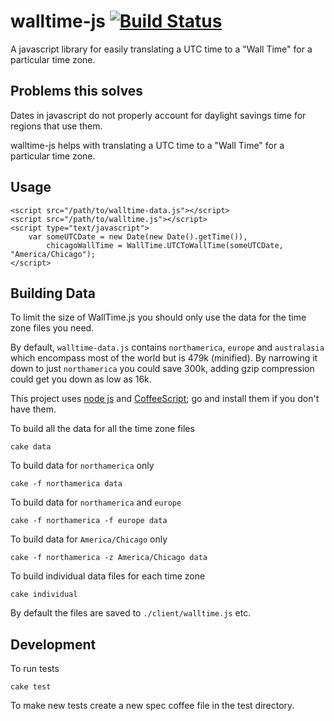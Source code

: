 walltime-js [![Build Status](https://secure.travis-ci.org/sproutsocial/walltime-js.png)](http://travis-ci.org/sproutsocial/walltime-js)
===========

A javascript library for easily translating a UTC time to a "Wall Time" for a particular time zone.

## Problems this solves

Dates in javascript do not properly account for daylight savings time for regions that use them.

walltime-js helps with translating a UTC time to a "Wall Time" for a particular time zone.

## Usage

    <script src="/path/to/walltime-data.js"></script>
    <script src="/path/to/walltime.js"></script>
    <script type="text/javascript">
        var someUTCDate = new Date(new Date().getTime()),
            chicagoWallTime = WallTime.UTCToWallTime(someUTCDate, "America/Chicago");
    </script>

## Building Data

To limit the size of WallTime.js you should only use the data for the time zone files you need.  

By default, `walltime-data.js` contains `northamerica`, `europe` and `australasia` which encompass most of the world but is 479k (minified).  By narrowing it down to just `northamerica` you could save 300k, adding gzip compression could get you down as low as 16k.

This project uses [node js](http://nodejs.org) and [CoffeeScript](http://coffeescript.org); go and install them if you don't have them.

To build all the data for all the time zone files

    cake data

To build data for `northamerica` only

    cake -f northamerica data

To build data for `northamerica` and `europe`

    cake -f northamerica -f europe data

To build data for `America/Chicago` only

    cake -f northamerica -z America/Chicago data

To build individual data files for each time zone

    cake individual

By default the files are saved to `./client/walltime.js` etc.

## Development

To run tests

    cake test

To make new tests create a new spec coffee file in the test directory.
